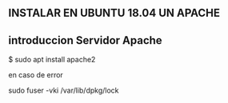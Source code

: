 ## INSTALAR EN UBUNTU 18.04 UN APACHE

## introduccion Servidor Apache


$ sudo apt install apache2

en caso de error

sudo fuser -vki /var/lib/dpkg/lock
